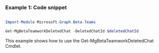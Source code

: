 ### Example 1: Code snippet

```powershell

Import-Module Microsoft.Graph.Beta.Teams

Get-MgBetaTeamworkDeletedChat -DeletedChatId $deletedChatId

```
This example shows how to use the Get-MgBetaTeamworkDeletedChat Cmdlet.


